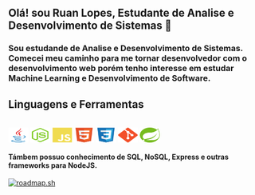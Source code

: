 ## Olá! sou Ruan Lopes, Estudante de Analise e Desenvolvimento de Sistemas 👋

### Sou estudande de Analise e Desenvolvimento de Sistemas. Comecei meu caminho para me tornar desenvolvedor com o desenvolvimento web porém tenho interesse em estudar Machine Learning e Desenvolvimento de Software.

## Linguagens e Ferramentas

<div style="display: inline_block"><br>
  <img align="center" alt="Java" height="30" width="40" src="https://raw.githubusercontent.com/devicons/devicon/55609aa5bd817ff167afce0d965585c92040787a/icons/java/java-original.svg">
  <img align="center" alt="Node" height="30" width="40" src="https://raw.githubusercontent.com/devicons/devicon/55609aa5bd817ff167afce0d965585c92040787a/icons/nodejs/nodejs-original.svg">
  <img align="center" alt="JS" height="30" width="40" src="https://raw.githubusercontent.com/devicons/devicon/master/icons/javascript/javascript-plain.svg">
  <img align="center" alt="HTML" height="30" width="40" src="https://raw.githubusercontent.com/devicons/devicon/master/icons/html5/html5-original.svg">
  <img align="center" alt="CSS" height="30" width="40" src="https://raw.githubusercontent.com/devicons/devicon/master/icons/css3/css3-original.svg">
  <img align="center" alt="Git" height="30" width="40" src="https://raw.githubusercontent.com/devicons/devicon/55609aa5bd817ff167afce0d965585c92040787a/icons/git/git-original.svg">
  <img align="center" alt="Spring" height="30" width="40" src="https://raw.githubusercontent.com/devicons/devicon/55609aa5bd817ff167afce0d965585c92040787a/icons/spring/spring-original.svg">
</div>

#### Támbem possuo conhecimento de SQL, NoSQL, Express e outras frameworks para NodeJS.

[![roadmap.sh](https://api.roadmap.sh/v1-badge/wide/6489f36635999ac82373d12d?variant=dark&roadmaps=java%2Cbackend%2Cjavascript%2Cnodejs)](https://roadmap.sh)
